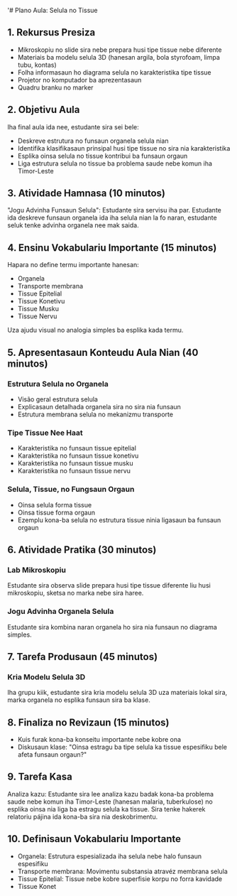 '# Plano Aula: Selula no Tissue

## 1. Rekursus Presiza

- Mikroskopiu no slide sira nebe prepara husi tipe tissue nebe diferente
- Materiais ba modelu selula 3D (hanesan argila, bola styrofoam, limpa tubu, kontas)
- Folha informasaun ho diagrama selula no karakteristika tipe tissue
- Projetor no komputador ba aprezentasaun
- Quadru branku no marker

## 2. Objetivu Aula

Iha final aula ida nee, estudante sira sei bele:
- Deskreve estrutura no funsaun organela selula nian
- Identifika klasifikasaun prinsipal husi tipe tissue no sira nia karakteristika
- Esplika oinsa selula no tissue kontribui ba funsaun orgaun
- Liga estrutura selula no tissue ba problema saude nebe komun iha Timor-Leste

## 3. Atividade Hamnasa (10 minutos)

"Jogu Advinha Funsaun Selula": Estudante sira servisu iha par. Estudante ida deskreve funsaun organela ida iha selula nian la fo naran, estudante seluk tenke advinha organela nee mak saida.

## 4. Ensinu Vokabulariu Importante (15 minutos)

Hapara no define termu importante hanesan:
- Organela
- Transporte membrana
- Tissue Epitelial
- Tissue Konetivu
- Tissue Musku
- Tissue Nervu

Uza ajudu visual no analogia simples ba esplika kada termu.

## 5. Apresentasaun Konteudu Aula Nian (40 minutos)

### Estrutura Selula no Organela
- Visão geral estrutura selula
- Explicasaun detalhada organela sira no sira nia funsaun
- Estrutura membrana selula no mekanizmu transporte

### Tipe Tissue Nee Haat
- Karakteristika no funsaun tissue epitelial
- Karakteristika no funsaun tissue konetivu
- Karakteristika no funsaun tissue musku
- Karakteristika no funsaun tissue nervu

### Selula, Tissue, no Fungsaun Orgaun
- Oinsa selula forma tissue
- Oinsa tissue forma orgaun
- Ezemplu kona-ba selula no estrutura tissue ninia ligasaun ba funsaun orgaun

## 6. Atividade Pratika (30 minutos)

### Lab Mikroskopiu
Estudante sira observa slide prepara husi tipe tissue diferente liu husi mikroskopiu, sketsa no marka nebe sira haree.

### Jogu Advinha Organela Selula
Estudante sira kombina naran organela ho sira nia funsaun no diagrama simples.

## 7. Tarefa Produsaun (45 minutos)

### Kria Modelu Selula 3D
Iha grupu kiik, estudante sira kria modelu selula 3D uza materiais lokal sira, marka organela no esplika funsaun sira ba klase.

## 8. Finaliza no Revizaun (15 minutos)

- Kuis furak kona-ba konseitu importante nebe kobre ona
- Diskusaun klase: "Oinsa estragu ba tipe selula ka tissue espesifiku bele afeta funsaun orgaun?"

## 9. Tarefa Kasa

Analiza kazu: Estudante sira lee analiza kazu badak kona-ba problema saude nebe komun iha Timor-Leste (hanesan malaria, tuberkulose) no esplika oinsa nia liga ba estragu selula ka tissue. Sira tenke hakerek relatoriu pájina ida kona-ba sira nia deskobrimentu.

## 10. Definisaun Vokabulariu Importante

- Organela: Estrutura espesializada iha selula nebe halo funsaun espesifiku
- Transporte membrana: Movimentu substansia atravéz membrana selula
- Tissue Epitelial: Tissue nebe kobre superfisie korpu no forra kavidade
- Tissue Konet